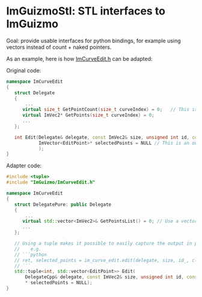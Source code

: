 # ImGuizmoStl: STL interfaces to ImGuizmo

Goal: provide usable interfaces for python bindings, for example using vectors instead of count + naked pointers.

As an example, here is how [ImCurveEdit.h](../ImGuizmo/ImCurveEdit.h) can be adapted:

Original code:
```cpp
namespace ImCurveEdit
{
   struct Delegate
   {
       ...
      virtual size_t GetPointCount(size_t curveIndex) = 0;   // This is a vector in disguise
      virtual ImVec2* GetPoints(size_t curveIndex) = 0;
      ...
   };

   int Edit(Delegate& delegate, const ImVec2& size, unsigned int id, const ImRect* clippingRect = NULL,
            ImVector<EditPoint>* selectedPoints = NULL // This is an output only
            );
}
```


Adapter code:
```cpp
#include <tuple>
#include "ImGuizmo/ImCurveEdit.h"

namespace ImCurveEdit
{
   struct DelegatePure: public Delegate
   {
       ...
      virtual std::vector<ImVec2>& GetPointsList() = 0; // Use a vector (more adapted to python bindings)
      ...
   };

   // Using a tuple makes it possible to easily capture the output in python
   //    e.g.
   // ```python
   // ret, selected_points = im_curve_edit.edit(delegate, size, id_, clipping_rect)
   // ```
   std::tuple<int, std::vector<EditPoint>> Edit(
       DelegateCpp& delegate, const ImVec2& size, unsigned int id, const ImRect* clippingRect = NULL,
       * selectedPoints = NULL);
}
```
